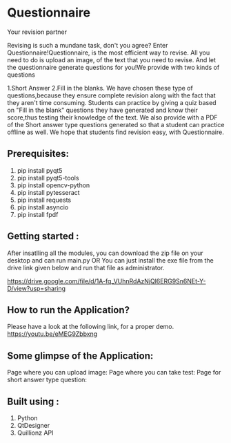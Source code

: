 # Questionnaire
Your revision partner

Revising is such a mundane task, don't you agree? Enter Questionnaire!Questionnaire, is the most efficient way to revise. All you need to do is upload an image, of the text that you need to revise. And let the questionnaire generate questions for you!We provide with two kinds of questions 

1.Short Answer
2.Fill in the blanks.
We have chosen these type of questions,because they ensure complete revision along with the fact that they aren't time consuming.
Students can practice by giving a quiz based on "Fill in the blank" questions they have generated and know their score,thus testing their knowledge of the text.
We also provide with a PDF of the Short answer type questions generated so that a student can practice offline as well.
We hope that students find revision easy, with Questionnaire.

## Prerequisites:
1. pip install pyqt5
2. pip install pyqt5-tools
3. pip install opencv-python
4. pip install pytesseract
5. pip install requests
6. pip install asyncio
7. pip install fpdf

## Getting started :
After insatlling all the modules, you can download the zip file on your desktop and can run main.py
OR
You can just install the exe file from the drive link given below and run that file as administrator.

https://drive.google.com/file/d/1A-fq_VUhnRdAzNjQl6ERG9Sn6NEt-Y-D/view?usp=sharing

## How to run the Application?
Please have a look at the  following link, for a proper demo.
https://youtu.be/eMEG9Zbbxng

## Some glimpse of the Application:
Page where you can upload image:
Page where you can take test:
Page for short answer type question:


## Built using : 
1. Python
2. QtDesigner
3. Quillionz API




